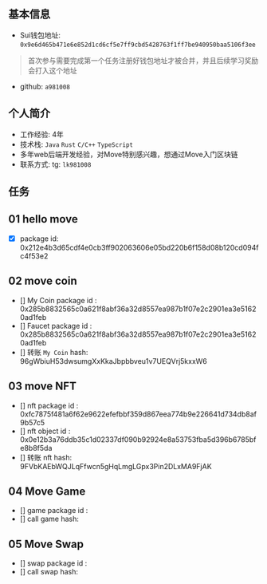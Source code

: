 ## 基本信息
- Sui钱包地址: `0x9e6d465b471e6e852d1cd6cf5e7ff9cbd5428763f1ff7be940950baa5106f3ee`
> 首次参与需要完成第一个任务注册好钱包地址才被合并，并且后续学习奖励会打入这个地址
- github: `a981008`

## 个人简介
- 工作经验: 4年 
- 技术栈: `Java` `Rust` `C/C++` `TypeScript`
- 多年web后端开发经验，对Move特别感兴趣，想通过Move入门区块链
- 联系方式: tg: `lk981008` 

## 任务

##   01 hello move  
- [x] package id: 0x212e4b3d65cdf4e0cb3ff902063606e05bd220b6f158d08b120cd094fc4f53e2

##   02 move coin
- [] My Coin package id :  0x285b8832565c0a621f8abf36a32d8557ea987b1f07e2c2901ea3e51620ad1feb
- [] Faucet package id : 0x285b8832565c0a621f8abf36a32d8557ea987b1f07e2c2901ea3e51620ad1feb
- [] 转账 `My Coin` hash: 96gWbiuH53dwsumgXxKkaJbpbbveu1v7UEQVrj5kxxW6

##   03 move NFT
- [] nft package id : 0xfc7875f481a6f62e9622efefbbf359d867eea774b9e226641d734db8af9b57c5
- [] nft object id : 0x0e12b3a76ddb35c1d02337df090b92924e8a53753fba5d396b6785bfe8b8f5da
- [] 转账 nft  hash: 9FVbKAEbWQJLqFfwcn5gHqLmgLGpx3Pin2DLxMA9FjAK

##   04 Move Game
- [] game package id :
- [] call game hash:

##   05 Move Swap
- [] swap package id :
- [] call swap hash:

